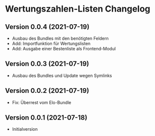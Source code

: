 # Wertungszahlen-Listen Changelog

## Version 0.0.4 (2021-07-19)

* Ausbau des Bundles mit den benötigten Feldern
* Add: Importfunktion für Wertungslisten
* Add: Ausgabe einer Bestenliste als Frontend-Modul

## Version 0.0.3 (2021-07-19)

* Ausbau des Bundles und Update wegen Symlinks

## Version 0.0.2 (2021-07-19)

* Fix: Überrest vom Elo-Bundle

## Version 0.0.1 (2021-07-18)

* Initialversion
